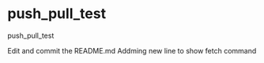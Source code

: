 # push_pull_test
push_pull_test


Edit and commit the README.md 
Addming new line to show fetch command
